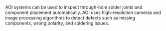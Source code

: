  AOI systems can be used to inspect through-hole solder joints and component placement automatically. AOI uses high-resolution cameras and image processing algorithms to detect defects such as missing components, wrong polarity, and soldering issues.